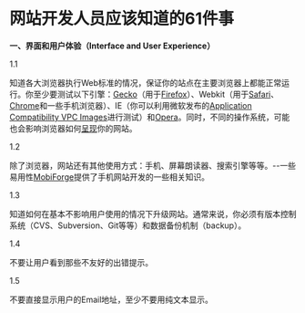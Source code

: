 # 网站开发人员应该知道的61件事

**一、界面和用户体验（Interface and User Experience）**

1.1

知道各大浏览器执行Web标准的情况，保证你的站点在主要浏览器上都能正常运行。你至少要测试以下引擎：[Gecko](http://en.wikipedia.org/wiki/Gecko_%28layout_engine%29)（用于[Firefox](http://firefox.com/)）、Webkit（用于[Safari](http://www.apple.com/safari/)、[Chrome](http://www.google.com/chrome)和一些手机浏览器）、IE（你可以利用微软发布的[Application Compatibility VPC Images](http://www.microsoft.com/Downloads/details.aspx?FamilyID=21eabb90-958f-4b64-b5f1-73d0a413c8ef&displaylang=en)进行测试）和[Opera](http://www.opera.com/)。同时，不同的操作系统，可能也会影响浏览器如何[呈现](http://www.browsershots.org/)你的网站。

1.2

除了浏览器，网站还有其他使用方式：手机、屏幕朗读器、搜索引擎等等。--一些易用性[MobiForge](http://mobiforge.com/)提供了手机网站开发的一些相关知识。

1.3

知道如何在基本不影响用户使用的情况下升级网站。通常来说，你必须有版本控制系统（CVS、Subversion、Git等等）和数据备份机制（backup）。

1.4

不要让用户看到那些不友好的出错提示。

1.5

不要直接显示用户的Email地址，至少不要用纯文本显示。